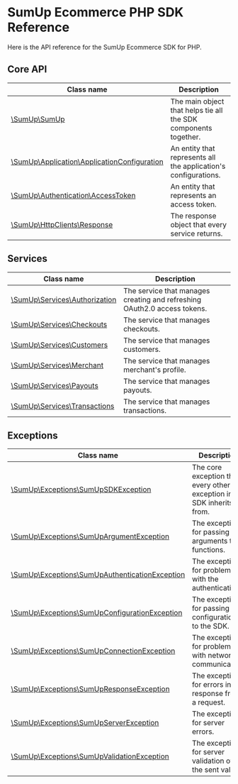 # SumUp Ecommerce PHP SDK Reference

Here is the API reference for the SumUp Ecommerce SDK for PHP.

## Core API

| Class name | Description |
|---	     |---	       |
| [\SumUp\SumUp](https://github.com/sumup/sumup-ecom-php-sdk/blob/master/docs/reference/SumUp.md) | The main object that helps tie all the SDK components together. |
| [\SumUp\Application\ApplicationConfiguration](https://github.com/sumup/sumup-ecom-php-sdk/blob/master/docs/reference/ApplicationConfiguration.md) | An entity that represents all the application's configurations. |
| [\SumUp\Authentication\AccessToken](https://github.com/sumup/sumup-ecom-php-sdk/blob/master/docs/reference/AccessToken.md) | An entity that represents an access token. |
| [\SumUp\HttpClients\Response](https://github.com/sumup/sumup-ecom-php-sdk/blob/master/docs/reference/Response.md) | The response object that every service returns. |

## Services

| Class name | Description |
|---	     |---	       |
| [\SumUp\Services\Authorization](https://github.com/sumup/sumup-ecom-php-sdk/blob/master/docs/reference/Authorization.md) | The service that manages creating and refreshing OAuth2.0 access tokens. |
| [\SumUp\Services\Checkouts](https://github.com/sumup/sumup-ecom-php-sdk/blob/master/docs/reference/Checkouts.md) | The service that manages checkouts. |
| [\SumUp\Services\Customers](https://github.com/sumup/sumup-ecom-php-sdk/blob/master/docs/reference/Customers.md) | The service that manages customers. |
| [\SumUp\Services\Merchant](https://github.com/sumup/sumup-ecom-php-sdk/blob/master/docs/reference/Merchant.md) | The service that manages merchant's profile. |
| [\SumUp\Services\Payouts](https://github.com/sumup/sumup-ecom-php-sdk/blob/master/docs/reference/Payouts.md) | The service that manages payouts. |
| [\SumUp\Services\Transactions](https://github.com/sumup/sumup-ecom-php-sdk/blob/master/docs/reference/Transactions.md) | The service that manages transactions. |

<!-- ## HTTP Clients and Response

| Class name | Description |
|---	     |---	       |
| [\SumUp\HttpClients\SumUpCUrlClient]() | The HTTP client for managing cURL requests. |
| [\SumUp\HttpClients\SumUpGuzzleHttpClient]() | The HTTP client for managing [Guzzle HTTP](https://packagist.org/packages/guzzlehttp/guzzle) requests. |
| [\SumUp\HttpClients\HttpClientsFactory]() | The factory class that creates HTTP clients. | -->

## Exceptions

| Class name | Description |
|---	     |---	       |
| [\SumUp\Exceptions\SumUpSDKException](https://github.com/sumup/sumup-ecom-php-sdk/blob/master/docs/reference/SumUpSDKException.md) | The core exception that every other exception in the SDK inherits from. |
| [\SumUp\Exceptions\SumUpArgumentException](https://github.com/sumup/sumup-ecom-php-sdk/blob/master/docs/reference/SumUpArgumentException.md) | The exception for passing bad arguments to functions. |
| [\SumUp\Exceptions\SumUpAuthenticationException](https://github.com/sumup/sumup-ecom-php-sdk/blob/master/docs/reference/SumUpAuthenticationException.md) | The exception for problems with the authentication. |
| [\SumUp\Exceptions\SumUpConfigurationException](https://github.com/sumup/sumup-ecom-php-sdk/blob/master/docs/reference/SumUpConfigurationException.md) | The exception for passing bad configurations to the SDK. |
| [\SumUp\Exceptions\SumUpConnectionException](https://github.com/sumup/sumup-ecom-php-sdk/blob/master/docs/reference/SumUpConnectionException.md) | The exception for problems with network communication. |
| [\SumUp\Exceptions\SumUpResponseException](https://github.com/sumup/sumup-ecom-php-sdk/blob/master/docs/reference/SumUpResponseException.md) | The exception for errors in the response from a request. |
| [\SumUp\Exceptions\SumUpServerException](https://github.com/sumup/sumup-ecom-php-sdk/blob/master/docs/reference/SumUpServerException.md) | The exception for server errors. |
| [\SumUp\Exceptions\SumUpValidationException](https://github.com/sumup/sumup-ecom-php-sdk/blob/master/docs/reference/SumUpValidationException.md) | The exception for server validation of the sent values. |
